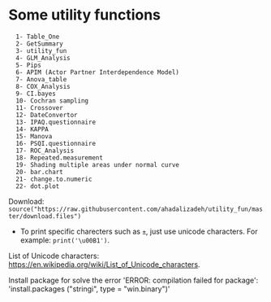 # Some utility functions
      1- Table_One
      2- GetSummary
      3- utility_fun
      4- GLM_Analysis
      5- Pips
      6- APIM (Actor Partner Interdependence Model)
      7- Anova_table
      8- COX_Analysis
      9- CI.bayes
      10- Cochran sampling
      11- Crossover
      12- DateConvertor
      13- IPAQ.questionnaire
      14- KAPPA
      15- Manova
      16- PSQI.questionnaire
      17- ROC_Analysis
      18- Repeated.measurement
      19- Shading multiple areas under normal curve
      20- bar.chart
      21- change.to.numeric
      22- dot.plot



Download:     
`source("https://raw.githubusercontent.com/ahadalizadeh/utility_fun/master/download.files")`

* To print specific charecters such as `±`, just use unicode characters. For example: `print('\u00B1')`.

List of Unicode characters: https://en.wikipedia.org/wiki/List_of_Unicode_characters.

Install package for solve the error 'ERROR: compilation failed for package': 'install.packages ("stringi", type = "win.binary")'

  
